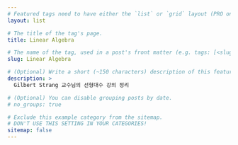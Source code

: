 ```yaml
---
# Featured tags need to have either the `list` or `grid` layout (PRO only).
layout: list

# The title of the tag's page.
title: Linear Algebra

# The name of the tag, used in a post's front matter (e.g. tags: [<slug>]).
slug: Linear Algebra

# (Optional) Write a short (~150 characters) description of this featured tag.
description: >
  Gilbert Strang 교수님의 선형대수 강의 정리

# (Optional) You can disable grouping posts by date.
# no_groups: true

# Exclude this example category from the sitemap.
# DON'T USE THIS SETTING IN YOUR CATEGORIES!
sitemap: false
---
```

